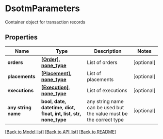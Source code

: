 # DsotmParameters

Container object for transaction records

## Properties
Name | Type | Description | Notes
------------ | ------------- | ------------- | -------------
**orders** | [**[Order], none_type**](Order.md) | List of orders | [optional] 
**placements** | [**[Placement], none_type**](Placement.md) | List of placements | [optional] 
**executions** | [**[Execution], none_type**](Execution.md) | List of executions | [optional] 
**any string name** | **bool, date, datetime, dict, float, int, list, str, none_type** | any string name can be used but the value must be the correct type | [optional]

[[Back to Model list]](../README.md#documentation-for-models) [[Back to API list]](../README.md#documentation-for-api-endpoints) [[Back to README]](../README.md)


